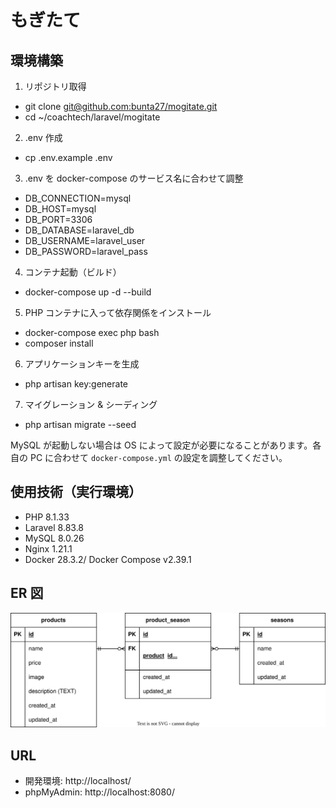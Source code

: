 # もぎたて

## 環境構築

1. リポジトリ取得

- git clone [git@github.com:bunta27/mogitate.git](https://github.com/bunta27/mogitate.git)
- cd ~/coachtech/laravel/mogitate

2. .env 作成

- cp .env.example .env

3. .env を docker-compose のサービス名に合わせて調整

- DB_CONNECTION=mysql
- DB_HOST=mysql
- DB_PORT=3306
- DB_DATABASE=laravel_db
- DB_USERNAME=laravel_user
- DB_PASSWORD=laravel_pass

4. コンテナ起動（ビルド）

- docker-compose up -d --build

5. PHP コンテナに入って依存関係をインストール

- docker-compose exec php bash
- composer install

6. アプリケーションキーを生成

- php artisan key:generate

7. マイグレーション & シーディング

- php artisan migrate --seed

MySQL が起動しない場合は OS によって設定が必要になることがあります。各自の PC に合わせて `docker-compose.yml` の設定を調整してください。

## 使用技術（実行環境）

- PHP 8.1.33
- Laravel 8.83.8
- MySQL 8.0.26
- Nginx 1.21.1
- Docker 28.3.2/ Docker Compose v2.39.1

## ER 図

<img src="docs/ER.svg" alt="ER図" width="700">

## URL

- 開発環境: http://localhost/
- phpMyAdmin: http://localhost:8080/
